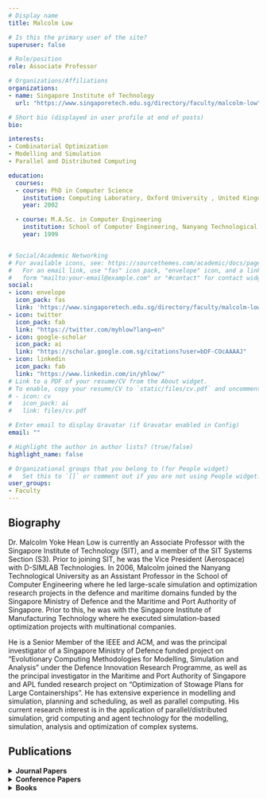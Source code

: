 ```yaml
---
# Display name
title: Malcolm Low

# Is this the primary user of the site?
superuser: false

# Role/position
role: Associate Professor

# Organizations/Affiliations
organizations:
- name: Singapore Institute of Technology
  url: "https://www.singaporetech.edu.sg/directory/faculty/malcolm-low"

# Short bio (displayed in user profile at end of posts)
bio: 

interests:
- Combinatorial Optimization
- Modelling and Simulation
- Parallel and Distributed Computing

education:
  courses:
  - course: PhD in Computer Science
    institution: Computing Laboratory, Oxford University , United Kingdom
    year: 2002

  - course: M.A.Sc. in Computer Engineering
    institution: School of Computer Engineering, Nanyang Technological University , Singapore
    year: 1999


# Social/Academic Networking
# For available icons, see: https://sourcethemes.com/academic/docs/page-builder/#icons
#   For an email link, use "fas" icon pack, "envelope" icon, and a link in the
#   form "mailto:your-email@example.com" or "#contact" for contact widget.
social:
- icon: envelope
  icon_pack: fas
  link: 'https://www.singaporetech.edu.sg/directory/faculty/malcolm-low'
- icon: twitter
  icon_pack: fab
  link: "https://twitter.com/myhlow?lang=en"
- icon: google-scholar
  icon_pack: ai
  link: "https://scholar.google.com.sg/citations?user=bDF-COcAAAAJ"
- icon: linkedin
  icon_pack: fab
  link: "https://www.linkedin.com/in/yhlow/"
# Link to a PDF of your resume/CV from the About widget.
# To enable, copy your resume/CV to `static/files/cv.pdf` and uncomment the lines below.
# - icon: cv
#   icon_pack: ai
#   link: files/cv.pdf

# Enter email to display Gravatar (if Gravatar enabled in Config)
email: ""

# Highlight the author in author lists? (true/false)
highlight_name: false

# Organizational groups that you belong to (for People widget)
#   Set this to `[]` or comment out if you are not using People widget.
user_groups:
- Faculty
---
```


## <span style="font-size: 1.25rem  ;">**Biography**</span>

<span style="font-size: 0.9rem  ;">Dr. Malcolm Yoke Hean Low is currently an Associate Professor with the Singapore Institute of Technology (SIT), and a member of the SIT Systems Section (S3). Prior to joining SIT, he was the Vice President (Aerospace) with D-SIMLAB Technologies. In 2006, Malcolm joined the Nanyang Technological University as an Assistant Professor in the School of Computer Engineering where he led large-scale simulation and optimization research projects in the defence and maritime domains funded by the Singapore Ministry of Defence and the Maritime and Port Authority of Singapore. Prior to this, he was with the Singapore Institute of Manufacturing Technology where he executed simulation-based optimization projects with multinational companies.</span>

<span style="font-size: 0.9rem  ;">He is a Senior Member of the IEEE and ACM, and was the principal investigator of a Singapore Ministry of Defence funded project on “Evolutionary Computing Methodologies for Modelling, Simulation and Analysis” under the Defence Innovation Research Programme, as well as the principal investigator in the Maritime and Port Authority of Singapore and APL funded research project on “Optimization of Stowage Plans for Large Containerships”. He has extensive experience in modelling and simulation, planning and scheduling, as well as parallel computing. His current research interest is in the application of parallel/distributed simulation, grid computing and agent technology for the modelling, simulation, analysis and optimization of complex systems.</span>

## <span style="font-size: 1.25rem  ;">**Publications**</span>
<details>
  <summary><strong>Journal Papers</strong></summary>

  - <span style="font-size: 0.9rem;">Shin Siang Choong, Li-Pei Wong, Malcolm Yoke Hean Low, Chin Soon Chong, “A Bee Colony Optimization Algorithm with a Sequential-Pattern-Mining-based Pruning Strategy for the Traveling Salesman Problem”, International Journal of Bio-Inspired Computation, Vol. 15, No. 4, pp. 239-253, July 2020.</span>
  - <span style="font-size: 0.9rem;">Mojtaba Shakeri, Malcolm Yoke Hean Low, Stephen John Turner, Eng Wah Lee, “An Efficient Incremental Evaluation Function for Optimizing Truck Scheduling in a Resource-constrained Crossdock Using Metaheuristics”, Expert Systems with Applications, Vol. 45, No. 1, pp. 172-184, March 2016.</span>
  - <span style="font-size: 0.9rem;">Mojtaba Shakari, Malcolm Yoke Hean Low, Stephen John Turner, Eng Wah Lee. ""A Robust Two-Phase Heuristic Algorithm for the Truck Scheduling Problem in a Resource-Constrained Crossdock Computers & Operations Research"". Computers & Operations Research, Vol. 39, No. 11, pp. 2564-2577, 2012.</span>
  - <span style="font-size: 0.9rem;">Fanchao Zeng, James Decraene, Malcolm Yoke Hean Low, Suiping Zhou, Wentong Cai. ""Evolving Optimal and Diversified Military Operational Plan for Computational Red Teaming"". IEEE Systems Journal. Vol. 6, No. 3, pp. 499-509, September 2012.</span>
  - <span style="font-size: 0.9rem;">Fanchao Zeng, James Decraene, Malcolm Yoke Hean Low, Suiping Zhou, Wentong Cai. "Diversity-driven Self-Adaptation in Evolutionary Algorithms" Intelligent Control and Computer Engineering, Lecture Notes in Electrical Engineering Series, Volume 70, pp. 95-106, 2011.</span>
  - <span style="font-size: 0.9rem;">Xi Guo, Shell Ying Huang, Wen Jing Hsu and Malcolm Yoke Hean Low. ""Dynamic Yard Crane Dispatching in Container Terminals with Predicted Vehicle Arrival Information"". Advanced Engineering Informatics, Vol. 35, No. 3, pp. 472-484, August 2011.</span>
  - <span style="font-size: 0.9rem;">Malcolm Yoke Hean Low, Min Zeng, Wen Jing Hsu, Shell Ying Huang, Fan Liu and Cho Aye Win. ""Improving Safety and Stability of Large Containerships in Automated Stowage Planning"". IEEE System Journal, Vol. 5, No. 1, pp. 50-60, March 2011.</span>
  - <span style="font-size: 0.9rem;">Li-Pei Wong, Chi Yung Puan, Malcolm Yoke Hean Low, Chin Soon Chong, Yi Wen Wong. ""Bee Colony Optimization Algorithm with Big Valley Landscape Exploitation for Job Shop Scheduling Problems"". International Journal of Bio-Inspired Computing, Vol. 2, No. 2, pp. 85-99, 2010.</span>
  - <span style="font-size: 0.9rem;">Hequen Sun, Malcolm Yoke Hean Low, Wenjing Hsu and Jagath Rajapakse, ""RecMotif: A Novel Fast Algorithm for Weak Motif Discovery"", BMC Bioinformatics, Vol. 11, Suppl. 11:S8, 2010.</span>
  - <span style="font-size: 0.9rem;">Sui Ping Zhou, Dan Chen, Wentong Cai, Lin Bo Luo, Malcolm Yoke Hean Low, Feng Tian, Su Haan Tay, Wee Sze Ong and Benjamin D. Hamilton, ""Crowd Modeling and Simulation Technologies"". ACM Transactions on Modeling and Computer Simulation (TOMACS), Vol. 20, No. 4, October 2010.</span>
  - <span style="font-size: 0.9rem;">Muzhou Xiong, Michael Lees, Wentong Cai, Suiping Zhou and Malcolm Yoke Hean Low. ""Analysis of an Efficient Rule-based Motion Planning System for Simulating Human Crowds"". The Visual Computer, Vol. 26, No. 5, pp. 367-383, May 2010.</span>
  - <span style="font-size: 0.9rem;">Zhengping Li, Malcolm Yoke Hean Low and Yan Guan Lim. ""Optimal Decision-making on Product Allocation for Crossdocking and Warehousing Operations"". International Journal of Services Operations and Informatics, Vol. 4, No.4, pp. 352–365, 2009.</span>
  - <span style="font-size: 0.9rem;">Li Pei Wong, Malcolm Yoke Hean Low and Chin Soon Chong. ""Bee Colony Optimization with Local Search for Traveling Salesman Problem"". International Journal on Artificial Intelligence Tools, Vol. 19, No. 3, pp. 305-334, 2010. 2009.</span>
  - <span style="font-size: 0.9rem;">Linbo Luo, Suiping Zhou, Wentong Cai, Malcolm Yoke Hean Low, Feng Tian, Yongwei Wang and Xian Xiao. ""Agent-based Human Behavior Modeling for Crowd Simulation"". Computer Animation and Virtual World, Vol. 19, No. 3-4, pp. 271-281, 2008.</span>
  - <span style="font-size: 0.9rem;">Peter Lendermann, Stephen John Turner, Malcolm Yoke Hean Low, Boon Ping Gan, Nirupam Julka, Lai Peng Chan, Wen-tong Cai, Loo Hay Lee, E. P. Chew, S. Y. Teng and L. F. McGinnis. ""An Integrated and Adaptive Decision-Support Framework for High-Tech Manufacturing and Service Networks"", Journal of Simulation, Vol. 1/2, pp. 69-79, 2007.</span>
  - <span style="font-size: 0.9rem;">Simon J. E. Taylor, Xiaoguang Wang, Stephen John Turner and Malcolm Yoke Hean Low, ""Integrating Heterogeneous Distributed COTS Discrete-Event Simulation Packages: An Emerging Standards-based Approach"", IEEE Transactions on System, Man and Cybernetics. Part A: Systems and Humans, Vol. 36, No. 1, pp. 109-122, Jan 2006.</span>
  - <span style="font-size: 0.9rem;">Malcolm Yoke Hean Low, Boon Ping Gan, Junhu Wei, Xiao-Guang Wang, Stephen John Turner and Wen-tong Cai. ""Shared State Synchronization for HLA-Based Distributed Simulation"", Simulation: Transactions of the Society for Modeling and Simulation International, Vol. 82, No. 8, pp. 511-521, August 2006.</span>
  - <span style="font-size: 0.9rem;">Xiaoguang Wang, Stephen John Turner, Malcolm Yoke Hean Low, and Boon Ping Gan. ""Optimistic Synchronization in HLA Based Distributed Simulation"", Simulation: Transactions of the Society for Modeling and Simulation International, Vol. 81, No. 4, pp. 279-291, July 2005.</span>
  - <span style="font-size: 0.9rem;">Dan Chen, Stephen John Turner, Wentong Cai, Boon Ping Gan, Malcolm Yoke Hean Low, ""Algorithms for HLA-based Distributed Simulation Cloning"", ACM Transactions on Modeling and Computer Simulation, Vol. 15, Issue 4, pp 316-345, Oct. 2005.</span>
  - <span style="font-size: 0.9rem;">Wentong Cai, Zijing Yuan, Malcolm Yoke Hean Low and Stephen John Turner. ""Federate Migration in HLA-based Simulation"", Future Generation Computer Systems, Vol. 21, No. 1, pp. 87-95, Jan 2005.</span>
  - <span style="font-size: 0.9rem;">Boon Ping Gan, Yoke Hean Low, Wentong Cai, Stephen J. Turner, Sanjay Jain, Wen Jing Hsu, Shell Ying Huang. “The Development of Conservative Super-step Protocols for Shared Memory Multiprocessor Systems”, Parallel and Distributed Computing Practices, 2001, Vol. 4, No. 1, pp. 1-17.</span>
  - <span style="font-size: 0.9rem;">Yoke-Hean Low, Chu-Cheow Lim, Wentong Cai, Shell-Ying Huang, Wen-Jing Hsu, Sanjay Jain, and Stephen J. Turner. ""Survey of Languages and Runtime Libraries for Parallel Discrete Event Simulation"", Simulation and Transactions of the Society for Computer Simulation (SCS), Joint Special Issue on Parallel and Distributed Simulation, Vol. 72, No. 3, March 1999, pp. 170-186.</span>
  - <span style="font-size: 0.9rem;">Alfred CK Heng, Malcolm YH Low, ""Loop Parallelisation Tool for Message-Passing Systems"", Microprocessors and Microsystems Journal, M20/07, pp. 409-421, March 1997.</span>
</details>
<details>
  <summary><strong>Conference Papers</strong></summary>

  - <span style="font-size: 0.9rem ;">David Lin and Malcolm Yoke Hean Low, “Concept Design of a System Architecture for a Manufacturing Cyber-physical Digital Twin System”, 2020 International Conference on Industrial Engineering & Engineering Management (IEEM2020), 14-17 December 2020, Singapore.</span>

  - <span style="font-size: 0.9rem ;">Sim Mun Hon, Malcolm Yoke Hean Low, Chin Soon Chong, and Mojtaba Shakeri, “Job Shop Scheduling Problem Neural Network Solver with Dispatching Rules,”, 2020 International Conference on Industrial Engineering and Engineering Management (IEEM2020), 14-17 December 2020, Singapore.</span>

  - <span style="font-size: 0.9rem ;">Weidong Lin and Malcolm Yoke Hean Low, “Concept and Implementation of a Cyber-physical Digital Twin for a SMT Line”, In Proceedings of the 2019 International Conference on Industrial Engineering & Engineering Management (IEEM2019), pp. 1455-1459, 15-18 December 2019, Macau.</span>

  - <span style="font-size: 0.9rem ;">Weidong Lin, Malcolm Yoke Hean Low, Yih Tng Chong and Ching Leong Teo, “Application of SIRI for Industry 4.0 Maturity Assessment and Analysis”, In Proceedings of the 2019 International Conference on Industrial Engineering & Engineering Management (IEEM2019), 15-18 December 2019, Macau.</span>

  - <span style="font-size: 0.9rem ;">Kian Ann Chan, Mack Jia Jia Pan, Beng Tee Chua, Xiu Ming Hu and Malcolm Yoke Hean Low, “Resources Optimisation in New Hospital Central Kitchen Design – A Discrete Event Simulation Approach”, In Proceedings of the 19th Asia Simulation Conference (AsiaSim 2019), pp. 251-259, 30 October – 1 November 2019, Singapore.</span>

  - <span style="font-size: 0.9rem ;">Samuel Seah, Detlev Remy and Malcolm Yoke Hean Low, “Hotel Revenue Management Simulation System (HRMSS)”, In Proceedings of the 20th IEEE/ACIS International Conference on Software Engineering, Artificial Intelligence, Networking and Parallel/Distributed Computing (SNPD 2019), 8-11 July 2019, Toyama, Japan.</span>

  - <span style="font-size: 0.9rem ;">Larry Ruohua Zhu, Jun Hong Tong, Malcolm Yoke Hean Low, Ben Hsin Lau, Mary Xiaorong Chen and Zhengkui Wang, “An Automated Staff Roster Planning System (SRPS) For Healthcare Industry”, In Proceedings of the 20th IEEE/ACIS International Conference on Software Engineering, Artificial Intelligence, Networking and Parallel/Distributed Computing (SNPD 2019), pp. 167-172, 8-11 July 2019, Toyama, Japan.</span>

  - <span style="font-size: 0.9rem ;">Weidong Lin, Malcolm Yoke Hean Low, Yih Tng Chong and Ching Leong Teo. “Integrated Cyber Physical Simulation Modelling Environment for Manufacturing 4.0”, in Proceedings of the 2018 IEEE International Conference on Industrial Engineering and Engineering Management (IEEM). pp. 1861-1865, December 16-19, 2018, Bangkok, Thailand.</span>

  - <span style="font-size: 0.9rem ;">Wei Jie Phua, Malcolm Yoke Hean Low, Neelakantam Venkatarayalu and Jared Koh, “NFC-based Smart Notification System for Hospital Discharge Process and Bed Management”, In Proceedings of the IEEE International Conference on Service Operations and Logistics, and Informatics (SOLI 2018). pp. 143-147, July 31 – August 2, 2018, Singapore.</span>

  - <span style="font-size: 0.9rem ;">Peter Lendermann, Annamalai Thirunavukkarasu, Malcolm Yoke Hean Low and Leon F. McGinnis. “Initial Provisioning and Spare Parts Inventory Network Optimisation in a Multi-Maintenance Base Environment”, In Proceedings of the 2012 Winter Simulation Conference. pp. 1445-1454, December 9-12, 2012, Berlin, Germany.</span>

  - <span style="font-size: 0.9rem ;">Nasri Othman, James Decraene, Wentong Cai, Nan Hu, Malcolm Yoke Hean Low, and Alexandre Gouaillard. “Simulation-based Optimization of StarCraft Tactical AI through Evolutionary Computation”, In Proceedings of the 2012 IEEE Conference on Computational Intelligence and Games. pp. 394-401, September 11-14, 2012, Granada, Spain.</span>

  - <span style="font-size: 0.9rem ;">Fanchao Zeng, Decraene James, Malcolm Yoke Hean Low, Wentong Cai and Philip Hingston. “Studies of Pareto-based Multi-objective Competitive Coevolutionary Dynamics”. In Proceedings of the 2011 IEEE Congress on Evolutionary Computation. pp. 2383-2390, June 5-8, 2011, New Orleans, Louisiana, USA.</span>

  - <span style="font-size: 0.9rem ;">Fanchao Zeng, James Decraene, Malcolm Low, Wentong Cai, Suiping Zhou and Philip Hingston. “High-dimensional Objective-based Data Farming”. In Proceedings of the 2011 IEEE Symposium on Computational Intelligence for Security and Defence Applications. pp. 80-87, 11-15 April 2011, Paris, France.</span>

  - <span style="font-size: 0.9rem ;">James Decraene, Malcolm Yoke Hean Low, Fanchao Zeng, Suiping Zhou and Wentong Cai, “Automated Modeling and Analysis of Agent-based Simulations using the CASE Framework”, 2010 11th International Conference on Control, Automation, Robotics and Vision (ICARCV 2010). pp. 346-351, December 5-8th, 2010, Singapore.</span>

  - <span style="font-size: 0.9rem ;">Min Zeng, Malcolm Yoke Hean Low, Wen Jing Hsu, Shell Ying Huang, Fan Liu and Cho Aye Win. “Automated Stowage Planning for Large Containership with Improved Safety and Stability”. In Proceedings of the 2010 Winter Simulation Conference. pp. 1976-1989, December 5-8th, 2010, Baltimore, MD, USA.</span>

  - <span style="font-size: 0.9rem ;">James Decraene, Mahinthan Chandramohan, Malcolm Yoke Hean Low and Chwee Seng Choo. “Evolvable Simulations Applied to Automated Red Teaming: A Preliminary Study”. In Proceedings of the 2010 Winter Simulation Conference. pp. 1444-1455, December 5-8th, 2010, Baltimore, MD, USA.</span>

  - <span style="font-size: 0.9rem ;">Hequen Sun, Malcolm Yoke Hean Low, Wenjing Hsu and Jagath Rajapakse, “ListMotif: A Time and Memory Efficient Algorithm for Weak Motif Discovery”, IEEE 2010 International Conference on Intelligent Systems and Knowledge Engineering (ISKE2010), November 15-16, 2010, Hangzhou, China.</span>

  - <span style="font-size: 0.9rem ;">Mojtaba Shakeri, Malcolm Yoke Hean Low, and Eng Wah Lee, “Development of a Novel Resource-Constrained Crossdocking Model for the Truck Scheduling Problem”, 15th IEEE International Conference on Emerging Technologies and Factory Automation, pp. 1-9, September 15-16, 2010, Bilbao, Spain.</span>

  - <span style="font-size: 0.9rem ;">James Decraene, Yong Yong Cheng, Malcolm Yoke Hean Low, Suiping Zhou and Wentong Cai. “Evolving Agent-based Simulations in the Clouds.” Proceedings of Third International Workshop on Advanced Computational Intelligence (IWACI2010), pp. 244 – 249, August 25-27, 2010, Suzhou, Jiangsu, China.</span>

  - <span style="font-size: 0.9rem ;">Fanchao Zeng, James Decraene, Malcolm Yoke Hean Low, Philip Hingston, Wentong Cai, Suiping Zhou, Mahinthan Chandramohan. “Autonomous Bee Colony Optimization for Multi-objective Function”. In Proceedings of the 2010 IEEE World Congress on Computational Intelligence, pp. 1-8, July 18-23, 2010, Barcelona, Spain.</span>

  - <span style="font-size: 0.9rem ;">Mojtaba Shakeri, Malcolm Yoke Hean Low, Zhengping Li, Eng Wah Lee, “Two Efficient Constructive Heuristics for Scheduling Trucks at Crossdocking Terminals”, 2010 IEEE International Conference on Service Operations and Logistics, and Informatics, pp. 177-182, July 15-17, 2010, Qingdao, China.</span>

  - <span style="font-size: 0.9rem ;">Muzhou Xiong, Michael Lees, Wentong Cai, Suiping Zhou, Malcolm Yoke Hean Low. “Hybrid Modelling of Crowd Simulation”. In Proceedings of the International Conference on Computational Science 2010 (ICCS 2010), Amsterdam, the Netherlands, May 31 – Jun 2, 2010.</span>

  - <span style="font-size: 0.9rem ;">James Decraene, Malcolm Yoke Hean Low, Fanchao Zeng, Suiping Zhou and Wentong Cai. “Research Advances in Automated Red Teaming”. In Proceedings of the 2010 Military Modelling & Simulation Symposium. pp. 145-152, April 11-15, 2010, Orlando, FL, USA.</span>

  - <span style="font-size: 0.9rem ;">James Decraene, Mark Anderson and Malcolm Yoke Hean Low. “Maritime Counter-Piracy Study using Agent-Based Simulations”. In Proceedings of the 2010 Annual Simulation Symposium. pp. 82-89, April 11-15, 2010, Orlando, FL, USA.</span>

  - <span style="font-size: 0.9rem ;">Min Zeng, Malcolm Yoke Hean Low, Wen Jing Hsu, Shell Ying Huang, Fan Liu and Cho Aye Win. “Improving Ship Stability in Automated Stowage Planning for Large Containerships”. In Proceedings of the 2010 IAENG International Conference on Industrial Engineering. pp. 1838-1843, 17-19 March, 2010, Hong Kong.</span>

  - <span style="font-size: 0.9rem ;">James Decraene, Mahinthan Chandramohan, Malcolm Yoke Hean Low and Chwee Seng Choo. “Evolvable Simulations Applied to Automated Red Teaming: A Preliminary Study”. In Proceedings of the 2010 Winter Simulation Conference. pp. 1444-1455, December 5-8th, 2010, Baltimore, MD, USA.</span>

  - <span style="font-size: 0.9rem ;">Hequen Sun, Malcolm Yoke Hean Low, Wenjing Hsu and Jagath Rajapakse, “ListMotif: A Time and Memory Efficient Algorithm for Weak Motif Discovery”, IEEE 2010 International Conference on Intelligent Systems and Knowledge Engineering (ISKE2010), November 15-16, 2010, Hangzhou, China.</span>

  - <span style="font-size: 0.9rem ;">Mojtaba Shakeri, Malcolm Yoke Hean Low, and Eng Wah Lee, “Development of a Novel Resource-Constrained Crossdocking Model for the Truck Scheduling Problem”, 15th IEEE International Conference on Emerging Technologies and Factory Automation, pp. 1-9, September 15-16, 2010, Bilbao, Spain.</span>

  - <span style="font-size: 0.9rem ;">James Decraene, Yong Yong Cheng, Malcolm Yoke Hean Low, Suiping Zhou and Wentong Cai. “Evolving Agent-based Simulations in the Clouds.” Proceedings of Third International Workshop on Advanced Computational Intelligence (IWACI2010), pp. 244 – 249, August 25-27, 2010, Suzhou, Jiangsu, China.</span>

  - <span style="font-size: 0.9rem ;">Fanchao Zeng, James Decraene, Malcolm Yoke Hean Low, Philip Hingston, Wentong Cai, Suiping Zhou, Mahinthan Chandramohan. “Autonomous Bee Colony Optimization for Multi-objective Function”. In Proceedings of the 2010 IEEE World Congress on Computational Intelligence, pp. 1-8, July 18-23, 2010, Barcelona, Spain.</span>

  - <span style="font-size: 0.9rem ;">Mojtaba Shakeri, Malcolm Yoke Hean Low, Zhengping Li, Eng Wah Lee, “Two Efficient Constructive Heuristics for Scheduling Trucks at Crossdocking Terminals”, 2010 IEEE International Conference on Service Operations and Logistics, and Informatics, pp. 177-182, July 15-17, 2010, Qingdao, China.</span>

  - <span style="font-size: 0.9rem ;">Muzhou Xiong, Michael Lees, Wentong Cai, Suiping Zhou, Malcolm Yoke Hean Low. “Hybrid Modelling of Crowd Simulation”. In Proceedings of the International Conference on Computational Science 2010 (ICCS 2010), Amsterdam, the Netherlands, May 31 – Jun 2, 2010.</span>

  - <span style="font-size: 0.9rem ;">James Decraene, Malcolm Yoke Hean Low, Fanchao Zeng, Suiping Zhou and Wentong Cai. “Research Advances in Automated Red Teaming”. In Proceedings of the 2010 Military Modelling & Simulation Symposium. pp. 145-152, April 11-15, 2010, Orlando, FL, USA.</span>

  - <span style="font-size: 0.9rem ;">James Decraene, Mark Anderson and Malcolm Yoke Hean Low. “Maritime Counter-Piracy Study using Agent-Based Simulations”. In Proceedings of the 2010 Annual Simulation Symposium. pp. 82-89, April 11-15, 2010, Orlando, FL, USA.</span>

  - <span style="font-size: 0.9rem ;">Min Zeng, Malcolm Yoke Hean Low, Wen Jing Hsu, Shell Ying Huang, Fan Liu and Cho Aye Win. “Automated Stowage Planning for Large Containership with Improved Safety and Stability”. In Proceedings of the 2010 Winter Simulation Conference. pp. 1976-1989, December 5-8th, 2010, Baltimore, MD, USA.</span>

  - <span style="font-size: 0.9rem ;">James Decraene, Mahinthan Chandramohan, Malcolm Yoke Hean Low and Chwee Seng Choo. “Evolvable Simulations Applied to Automated Red Teaming: A Preliminary Study”. In Proceedings of the 2010 Winter Simulation Conference. pp. 1444-1455, December 5-8th, 2010, Baltimore, MD, USA.</span>

  - <span style="font-size: 0.9rem ;">Hequen Sun, Malcolm Yoke Hean Low, Wenjing Hsu and Jagath Rajapakse, “ListMotif: A Time and Memory Efficient Algorithm for Weak Motif Discovery”, IEEE 2010 International Conference on Intelligent Systems and Knowledge Engineering (ISKE2010), November 15-16, 2010, Hangzhou, China.</span>

  - <span style="font-size: 0.9rem ;">Mojtaba Shakeri, Malcolm Yoke Hean Low, and Eng Wah Lee, “Development of a Novel Resource-Constrained Crossdocking Model for the Truck Scheduling Problem”, 15th IEEE International Conference on Emerging Technologies and Factory Automation, pp. 1-9, September 15-16, 2010, Bilbao, Spain.</span>

  - <span style="font-size: 0.9rem ;">James Decraene, Yong Yong Cheng, Malcolm Yoke Hean Low, Suiping Zhou and Wentong Cai. “Evolving Agent-based Simulations in the Clouds.” Proceedings of Third International Workshop on Advanced Computational Intelligence (IWACI2010), pp. 244 – 249, August 25-27, 2010, Suzhou, Jiangsu, China.</span>

  - <span style="font-size: 0.9rem ;">Fanchao Zeng, James Decraene, Malcolm Yoke Hean Low, Philip Hingston, Wentong Cai, Suiping Zhou, Mahinthan Chandramohan. “Autonomous Bee Colony Optimization for Multi-objective Function”. In Proceedings of the 2010 IEEE World Congress on Computational Intelligence, pp. 1-8, July 18-23, 2010, Barcelona, Spain.</span>

  - <span style="font-size: 0.9rem ;">Mojtaba Shakeri, Malcolm Yoke Hean Low, Zhengping Li, Eng Wah Lee, “Two Efficient Constructive Heuristics for Scheduling Trucks at Crossdocking Terminals”, 2010 IEEE International Conference on Service Operations and Logistics, and Informatics, pp. 177-182, July 15-17, 2010, Qingdao, China.</span>

  - <span style="font-size: 0.9rem ;">Muzhou Xiong, Michael Lees, Wentong Cai, Suiping Zhou, Malcolm Yoke Hean Low. “Hybrid Modelling of Crowd Simulation”. In Proceedings of the International Conference on Computational Science 2010 (ICCS 2010), Amsterdam, the Netherlands, May 31 – Jun 2, 2010.</span>

  - <span style="font-size: 0.9rem ;">James Decraene, Malcolm Yoke Hean Low, Fanchao Zeng, Suiping Zhou and Wentong Cai. “Research Advances in Automated Red Teaming”. In Proceedings of the 2010 Military Modelling & Simulation Symposium. pp. 145-152, April 11-15, 2010, Orlando, FL, USA.</span>

  - <span style="font-size: 0.9rem ;">James Decraene, Mark Anderson and Malcolm Yoke Hean Low. “Maritime Counter-Piracy Study using Agent-Based Simulations”. In Proceedings of the 2010 Annual Simulation Symposium. pp. 82-89, April 11-15, 2010, Orlando, FL, USA.</span>
  - <span style="font-size: 0.9rem ;">Linbo Luo, Sui Ping Zhou, Wentong Cai, Malcolm Yoke Hean Low, Feng Tian, Yongwei Wang, Xian Xiao and Dan Chen. “Agent-based Human Behaviour Modeling for Crowd Simulation”. In Proceedings of the International Conference on Computer Animation and Social Agents (CASA 2008), September 1-3, 2008, KAIST, Daejeon, Korea.</span>

  - <span style="font-size: 0.9rem ;">Li Pei Wong, Malcolm Yoke Hean Low and Chin Soon Chong. “Bee Colony Optimization with Local Search for Traveling Salesman Problem”. In Proceedings of the 6th IEEE International Conference on Industrial Informatics (INDIN08), pp. 1019-1025, July 13-16, 2008, Daejeon, Korea.</span>

  - <span style="font-size: 0.9rem ;">Zhengping Li, Malcolm Yoke Hean Low, Yan Guan Lim and Bin Ma. “Optimal Decision-making on Product Ranking For Crossdocking/Warehousing Operations”. In Proceedings of the 6th IEEE International Conference on Industrial Informatics (INDIN08), pp. 871-876, July 13-16, 2008, Daejeon, Korea.</span>

  - <span style="font-size: 0.9rem ;">Mojtaba Shakeri, Malcolm Yoke Hean Low and Zhengping Li. “A Generic Model for Crossdock Truck Scheduling and Truck-to-Door Assignment Problems”. In Proceedings of the 6th IEEE International Conference on Industrial Informatics (INDIN08), pp. 857-864, July 13-16, 2008, Daejeon, Korea.</span>

  - <span style="font-size: 0.9rem ;">Li Pei Wong, Malcolm Yoke Hean Low and Chin Soon Chong. “A Bee Colony Optimization Algorithm for Traveling Salesman Problem”. In Proceedings of the 2nd Asia Modelling Symposium (AMS 2008), pp. 818-823, May 13-15, 2008, Kuala Lumpur, Malaysia.</span>

  - <span style="font-size: 0.9rem ;">Heiko Aydt, Stephen John Turner, Wentong Cai, Malcolm Yoke Hean Low. “Symbiotic Simulation Systems: An Extended Definition Motivated by Symbiosis in Biology”. In Proceedings of the 22nd Workshop on Principles of Advanced and Distributed Simulation, pp. 106-116, 2008.</span>

  - <span style="font-size: 0.9rem ;">Heiko Aydt, Stephen John Turner, Wentong Cai, Malcolm Yoke Hean Low, Peter Lendermann, Boon Ping Gan. “Symbiotic simulation Control in Semiconductor Manufacturing”. In Proceedings of the 2008 International Conference on Computational Science, pp. 26-35, 2008.</span>

  - <span style="font-size: 0.9rem ;">Malcolm Yoke Hean Low, Stephen John Turner, Lai Peng Chan, Peter Lendermann, Steve Buckley, Ding Ling and Hai Liang Peng. “Symbiotic Simulation for Business Process Re-Engineering in High-tech Manufacturing and Service Networks”. In Proceedings of the 2007 Winter Simulation Conference, pp. 586-576, December 9-12, 2007, Washington, DC, USA.</span>

  - <span style="font-size: 0.9rem ;">Simon J. E. Taylor, Navonil Mustafee, Steffen Strassburger, Stephen J. Turner, Malcolm Yoke Hean Low, John Ladbrook. “The SISO CSPI PDG Standard for Commercial Off-the-shelf Simulation Package Interoperability Reference Models”. In Proceedings of the 2007 Winter Simulation Conference, pp. 594-602, December 9-12, 2007, Washington, DC, USA.</span>

  - <span style="font-size: 0.9rem ;">Malcolm Yoke Hean Low, Liu Weiguo, Bertil Schmidt. “A Parallel BSP Algorithm for Irregular Dynamic Programming”. In Proceedings of the 7th International Symposium on Advanced Parallel Processing Technologies, Springer-Verlag Lecture Notes in Computer Science 4847, pp. 151-160, November 22-23, 2007, Guangzhou, China.</span>

  - <span style="font-size: 0.9rem ;">Xi Guo, Shell Ying Huang, Wenjing Hsu, Malcolm Yoke Hean Low, Tian Heong Chan, Jiang Hong Liu. “Vehicle Dispatching with Real Time Location Information in Container Terminals”. In Proceedings of the 2007 European Modeling and Simulation Symposium, October 4-6, 2007, Bergeggi, Italy.</span>

  - <span style="font-size: 0.9rem ;">Chin Soon Chong, Malcolm Yoke Hean Low, Appa Iyer Sivakumar, Kheng Leng Gay. “Using A Bee Colony Algorithm for Neighbourhood Search in Job Shop Scheduling Problems”. In Proceedings of the 2007 European Conference on Modelling and Simulation, pp. 459-465, June 4-6, 2007, Prague, Czech Republic.</span>

  - <span style="font-size: 0.9rem ;">Malcolm Yoke Hean Low, Wentong Cai, Suiping Zhou. “A Federated Agent-Based Crowd Simulation Architecture”. In Proceedings of the 2007 European Conference on Modelling and Simulation, pp. 188-194, June 4-6, 2007, Prague, Czech Republic.</span>

  - <span style="font-size: 0.9rem ;">Chong Chin Soon, Malcolm Yoke Hean Low, Appa Iyer Sivakumar and Kheng Leng Gay. “A Bee Colony Optimization Algorithm to Job Shop Scheduling”. In Proceedings of the 2006 Winter Simulation Conference, pp. 1954-1961, December 3-6, 2006, Monterey, CA USA.</span>

  - <span style="font-size: 0.9rem ;">Simon J. E. Taylor, Stephen John Turner, Malcolm Yoke Hean Low, Xiaoguang Wang, Steffen Strassburger and John Ladbrook. “Developing Interoperability Standards for Distributed Simulation and COTS Simulation Packages with CSPI PDG”. In Proceedings of the 2006 Winter Simulation Conference, pp. 1101-1110, December 3-6, 2006, Monterey, CA USA.</span>

  - <span style="font-size: 0.9rem ;">Li Zhengping, Sim Cheng Hwee and Malcolm Yoke Hean Low. “A Survey of Emergent Behavior and Its Impacts in Agent-based Systems”. In Proceedings of the 4th International IEEE Conference on Industrial Informatics (INDIN’06), August 16-18, 2006.</span>

  - <span style="font-size: 0.9rem ;">Malcolm Yoke Hean Low, Stephen John Turner. “Using Web Services and Business Process Execution Language for HLA-based Distributed Supply-chain Simulation”. In Proceedings of the UK Operational Research Society Simulation Workshop 2006 (SW06), March 28-29, 2006, UK.</span>

  - <span style="font-size: 0.9rem ;">Chin Soon Chong, Malcolm Yoke Hean Low, Appa Iyer Sivakumar, Kheng Leng Gay. “Using Simulation based Approach to Improve on the Mean Cycle Time Performance of Dispatching Rules”. In Proceedings of the 2005 Winter Simulation Conference, pp. 2194-2202, December 4-7, 2005, Orlando, FL USA.</span>

  - <span style="font-size: 0.9rem ;">Peter Lendermann, Malcolm Yoke Hean Low, Boon Ping Gan, Nirupam Julka, Lai Peng Chan et al. “An Integrated and Adaptive Decision-Support Framework for High-tech Manufacturing and Service Networks”. In Proceedings of the 2005 Winter Simulation Conference, pp. 2052-2062, December 4-7, 2005, Orlando, FL USA.</span>

  - <span style="font-size: 0.9rem ;">Boon Ping Gan, Peter Lendermann, Malcolm Yoke Hean Low, Stephen John Turner, Xiaoguang Wang, Simon J E Taylor. “Interoperating AutoSched AP Using the High Level Architecture”. In Proceedings of the 2005 Winter Simulation Conference, pp. 394-401, December 4-7, 2005, Orlando, FL USA.</span>

  - <span style="font-size: 0.9rem ;">Xiaoguang Wang, Stephen John Turner, Simon J E Taylor, Malcolm Yoke Hean Low, Boon Ping Gan. “A COTS Simulation Package Emulator (CSPE) for Investigating COTS Simulation Package Interoperability”. In Proceedings of the 2005 Winter Simulation Conference, pp. 402-411, December 4-7, 2005, Orlando, FL USA.</span>

  - <span style="font-size: 0.9rem ;">Boon Ping Gan, Simon J E Turner, Malcolm Yoke Hean Low, Xiaoguang Wang. “Using Manufacturing Process Flow for Time Synchronization in HLA-Based Simulation”. In Proceedings of the Ninth IEEE International Symposium on Distributed Simulation and Real-Time Applications (DS-RT 2005), pp. 148- 160, October 10-11, 2005.</span>

  - <span style="font-size: 0.9rem ;">Malcolm Yoke Hean Low, Mike Long Foong Liow, Peter Lendermann, Jurgen Potoradi, Long Kim Tng, Wai Khang Lim, Daniel Quadt. “Analysis of Lot Sizing and Planning Bucket Strategies for Semiconductor Backend Operation”. In Proceedings of the 2005 International Conference on Modeling and Analysis of Semiconductor Manufacturing (MASM), pp. 201-208, October 6-8, 2005, Singapore.</span>

  - <span style="font-size: 0.9rem ;">Malcolm Yoke Hean Low, Lye Kong Wei, Peter Lendermann, Stephen John Turner, Surya Leo, and Reman Chim. “An Agent-based Approach for Managing Symbiotic Simulation of Semiconductor Assembly and Test Operations”. In Proceedings of the 2005 International Conference on Autonomous Agent and Multiagent Systems (AAMAS), pp. 85-92, July 25-29, 2005, Utrecht, The Netherlands.</span>

  - <span style="font-size: 0.9rem ;">Simon J E Taylor, Stephen John Turner, Malcolm Yoke Hean Low. “The COTS Simulation Package Interoperability Product Development Group (CSPI-PDG)”. In Proceedings of the 2005 European Simulation Interoperability Workshop (EuroSIW 2005), 2005, pp. 05E-SIW-056.</span>

  - <span style="font-size: 0.9rem ;">Dan Chen, Stephen John Turner, Boon Ping Gan, Wentong Cai, Malcolm Yoke Hean Low, Junhu Wei. “Incremental HLA-based Distributed Simulation Cloning”. In Proceedings of the 2004 Winter Simulation Conference, pp. 386-394, December 5-8, 2004, Washington DC, USA.</span>

  - <span style="font-size: 0.9rem ;">Malcolm Yoke Hean Low, Yeong-Dae Kim and Tae-Eog Lee. “Due-date Oriented Dispatching Rules for Semiconductor Backend Operation”. In Proceedings of the 2004 Asia Pacific Management Conference, pp. 1043-1055, October 27-29, 2004, Daejeon, Korea.</span>

  - <span style="font-size: 0.9rem ;">Simon J E Taylor, Stephen John Turner and Malcolm Yoke Hean Low. “A Proposal for an Entity Transfer Specification Standard for COTS Simulation Package Interoperation”. In Proceedings of the European Simulation Interoperability Workshop 2004, Edinburgh, Scotland, June 28 – July 1, 2004, No. 04E-SIW-081.</span>

  - <span style="font-size: 0.9rem ;">Zijing Yuan, Wentong Cai, Malcolm Yoke Hean Low and Stephen J. Turner. “Federate Migration in HLA-based Simulation”. In Proceedings of the Workshop on HLA-Based Distributed Simulation on the Grid (DSGrid04), at the International Conference on Computational Science 2004 (ICCS 2004) DS-GRID2004, pp. 856-864, June 7-9, 2004, Krakow, Poland.</span>

  - <span style="font-size: 0.9rem ;">Stephen J. Turner, Xiaoguang Wang, Malcolm Yoke Hean Low and Boon Ping Gan. “Optimistic Synchronization in HLA Based Distributed Simulation”. In Proceedings of the 18th Workshop on Parallel and Distributed Simulation (PADS’04), pp. 123-130, May 16 – 19, 2004, Kufstein, Austria.</span>

  - <span style="font-size: 0.9rem ;">Xiaoguang Wang, Stephen J. Turner, Malcolm Yoke Hean Low and Boon Ping Gan. “A Generic Architecture for the Integration of COTS Packages with the HLA”. In Proceedings of the 2004 UK Operational Research Society Simulation Workshop, pp. 225-233, March 23-24, 2004.</span>

  - <span style="font-size: 0.9rem ;">Boon Ping Gan, Malcolm Yoke Hean Low, Junhu Wei, Xiaoguang Wang, Stephen John Turner, Wentong Cai. “Synchronization and Management of Shared State in HLA-based Distributed Simulation”. In Proceedings of the 2003 Winter Simulation Conference, pp. 847-854, 2003.</span>

  - <span style="font-size: 0.9rem ;">Malcolm Yoke Hean Low, Boon Ping Gan, Junhu Wei, Xiaoguang Wang, Stephen John Turner, Wentong Cai. “Implementation Issues for Shared State in HLA-based Distributed Simulation”. In Proceedings of the 15th European Simulation Symposium (ESS2003), pp. 5-13, October 26-29, 2003, Delft, The Netherlands.</span>

  - <span style="font-size: 0.9rem ;">Zijing Yuan, Wentong Cai and Malcolm Yoke Hean Low. “A Framework for Executing Parallel Simulation using RTI”. In Proceedings of the Seventh IEEE International Symposium on Distributed Simulation and Real Time Applications, pp. 12-19, October 23-25, 2003, Delft, The Netherlands.</span>

  - <span style="font-size: 0.9rem ;">Zheng Ping Li, Malcolm Yoke Hean Low and Arun Kumar. “A Framework for Multi-Agent System-Based Dynamic Supply Chain Coordination”. In Proceedings of the Agents at Work Workshop at the Second International Joint Conference on Autonomous Agents & Multi-Agent Systems, pp. 7-17, June 9-11, 2003, Melbourne, Australia.</span>

  - <span style="font-size: 0.9rem ;">Malcolm Yoke Hean Low. “Managing External Workload with BSP Time Warp”. In Proceedings of the 2002 Winter Simulation Conference, pp. 704-711, December 8-11, 2002, San Diego, USA.</span>

  - <span style="font-size: 0.9rem ;">Malcolm Yoke Hean Low. “Manufacturing Simulation using BSP Time Warp with Variable Numbers of Processors”. In Proceedings of the 2002 European Simulation Symposium, pp. 137-144, June 3-5, 2002, Dresden, Germany, 2002.</span>

  - <span style="font-size: 0.9rem ;">Malcolm Yoke Hean Low. “Dynamic Load-Balancing for BSP Time Warp”. In Proceedings of the 35th Annual Simulation Symposium, pp. 267-274, April 14-18, 2002, San Diego, California.</span>

  - <span style="font-size: 0.9rem ;">Malcolm Yoke Hean Low and David M. Nicol. “Consistent Modeling of Distributed Mutual Exclusion Protocol using Optimistic Simulation”. In Proceedings of the 15th Workshop on Parallel and Distributed Simulation (PADS 2001), pp. 137-144, May 15-18, 2001, Lake Arrowhead, California.</span>

  - <span style="font-size: 0.9rem ;">Malcolm Yoke Hean Low. “Adaptive BSP Time Warp”. In Proceedings of the Fifth UK Simulation Society Conference (UKSim 2001), pp. 14-20, March 28-30, 2001, Cambridge, UK.</span>

  - <span style="font-size: 0.9rem ;">Boon-Ping Gan, Yoke-Hean Low, Sanjay Jain, Stephen J. Turner, Wentong Cai, Wen Jing Hsu and Shell Ying Huang. “Load Balancing for Conservative Simulation on Shared Memory Multiprocessor Systems”. In Proceedings of the 14th Workshop on Parallel and Distributed Simulation (PADS 2000), pp. 139-146, May 28-31, 2000, Bologna, Italy, IEEE Press.</span>

  - <span style="font-size: 0.9rem ;">Yoke-Hean Low, Boon-Ping Gan, Sanjay Jain, Wentong Cai, Wen Jing Hsu and Shell Ying Huang, Stephen J. Turner. “A Parallel Discrete-Event Simulation of a Supply-chain in Semiconductor Industry”. In Proceedings of the 4th High Performance Computing (HPC) Asia 2000, May 14-17, 2000, Beijing, China.</span>

  - <span style="font-size: 0.9rem ;">Sanjay Jain, Boon Ping Gan, Chu-Cheow Lim, Yoke-Hean Low. “Bottleneck Based Modeling of Semiconductor Supply Chains”. In Proceedings of the International Conference on Modeling and Analysis of Semiconductor Manufacturing (MASM 2000), Tempe, Arizona, May 10-12, 2000.</span>

  - <span style="font-size: 0.9rem ;">Sanjay Jain, Chu-Cheow Lim, Boon-Ping Gan and Yoke-Hean Low. “Criticality of Detailed Modeling in Semiconductor Supply Chain Simulation”. In Proceedings of the 1999 Winter Simulation Conference (WSC’99), pp. 888-896, December 5-8, 1999, Phoenix, Arizona, USA.</span>

  - <span style="font-size: 0.9rem ;">Chu-Cheow Lim, Yoke-Hean Low, Boon-Ping Gan and Sanjay Jain. “Implementations of Dispatch Rules in Parallel Manufacturing Simulation”. In Proceedings of the 1998 Winter Simulation Conference (WSC ’98), pp. 1591-1597, December 13–16, 1998, Washington D.C. USA.</span>

  - <span style="font-size: 0.9rem ;">Chu-Cheow Lim, Yoke-Hean Low, Boon-Ping Gan, Stephen J. Turner, Sanjay Jain, Wentong Cai, Wen Jing Hsu and Shell Ying Huang. “A Parallel Discrete-Event Simulation of Wafer Fabrication Processes”. 3rd High Performance Computing (HPC) Asia 1998, pp. 1180-1189, September 22-25, 1998, Singapore.</span>

  - <span style="font-size: 0.9rem ;">Yoke-Hean Low, Chu-Cheow Lim, Boon-Ping Gan, Sanjay Jain, Wentong Cai, Wen Jing Hsu, Shell Ying Huang and Stephen J. Turner. “Conservative Parallel Simulation for Manufacturing System”. In Proceedings of the 8th International Parallel Computing Workshop (PCW’98), pp. 293-300, September 7-8, 1998, Singapore.</span>

  - <span style="font-size: 0.9rem ;">Chu-Cheow Lim, Yoke-Hean Low and Stephen J. Turner. “Relaxing SafeTime Computation of a Conservative Simulation Algorithm”. In Proceedings of the International Conference on Parallel and Distributed Processing Techniques and Applications (PDPTA ’98), pp. 1538-1545, July 1998, Las Vegas, USA, CSREA Press.</span>

  - <span style="font-size: 0.9rem ;">Chu-Cheow Lim and Yoke-Hean Low. “Building a Conservative Parallel Simulation with Existing Component Libraries”. In Proceedings of the 4th Workshop on Languages, Compilers and Run-Time Systems for Scalable Computers (LCR98), pp. 378-385, May 28-30, 1998, Carnegie Mellon University, Pittsburgh, PA, USA.</span>

  - <span style="font-size: 0.9rem ;">Stephen J. Turner, Chu-Cheow Lim, Yoke-Hean Low, Wentong Cai, Wen Jing Hsu and Shell Ying Huang. “A Methodology for Automating the Parallelization of Manufacturing Simulations”. In Proceedings of the 12th Workshop on Parallel and Distributed Simulation (PADS’98), pp. 126-133, May 26-29, 1998, Banff, Alberta, Canada.</span>

  - <span style="font-size: 0.9rem ;">Chu-Cheow Lim, Yoke-Hean Low, Wentong Cai, Wen Jing Hsu, Shell Ying Huang, Stephen J. Turner. “An Empirical Comparison of Runtime Systems for Conservative Parallel Simulation”. In Proceedings of the 2nd Workshop on Runtime Systems for Parallel Programming (RTSPP 1998), pp. 123-134, March 30, 1998, Also in Lecture Notes in Computer Science (No. 1388), Parallel and Distributed Processing, Jose Rolim (Ed.), Springer Verlag. Orlando, Florida, USA.</span>

  - <span style="font-size: 0.9rem ;">Dan Chen, Stephen John Turner, Boon Ping Gan, Wentong Cai, Malcolm Yoke Hean Low. “Management of Simulation Cloning in HLA-based Distributed Simulations”. In Proceedings of the European Simulation Interoperability Workshop 2004, Edinburgh, Scotland, June 28 – July 1, 2004, No. 04E-SIW-010.</span>

  - <span style="font-size: 0.9rem ;">Malcolm Yoke Hean Low. “A Time Slicing Approach to External Workload Management on BSP Time Warp”. In Proceedings of the 17th European Simulation Multiconference (ESM 2003), pp. 397-403, 2003, Nottingham, UK.</span>
</details>
<details>
  <summary><strong>Books</strong></summary>

  - <span style="font-size: 0.9rem ;">Fanchao Zeng, James Decraene, Malcolm Yoke Hean Low, Suiping Zhou, Wentong Cai. “Diversity-driven Self-Adaptation in Evolutionary Algorithms” Intelligent Control and Computer Engineering, Lecture Notes in Electrical Engineering Series, Volume 70, pp. 95-106, 2011</span>

  - <span style="font-size: 0.9rem ;">Heiko Aydt, Stephen John Turner, Wentong Cai, and Malcolm Yoke Hean Low. ""An agent-based generic framework for symbiotic simulation systems"". In Adelinde M. Uhrmacher and Danny Weyns editors, Agents, Simulation and Applications. Taylor and Francis, 2008</span>
</details>




